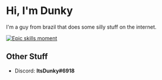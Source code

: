 # Hi, I'm Dunky
I'm a guy from brazil that does some silly stuff on the internet.

[![Epic skills moment](https://skillicons.dev/icons?i=ts,js,deno,godot&perline=3)](https://skillicons.dev)

## Other Stuff
- Discord: **ItsDunky#6918**
